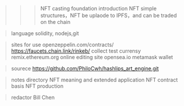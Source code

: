 >>>NFT casting foundation
>introduction
 NFT simple structures，NFT be uplaode to IPFS，and can be traded on the chain

>language
> solidity, nodejs,git

>sites for use
> openzeppelin.com/contracts/
> https://faucets.chain.link/rinkeb/  collect test currensy
>remix.ethereum.org   online editing site
>opensea.io
>metamask  wallet
 
>sourece
>https://github.com/PhiloCwh/hashlips_art_engine.git

>notes directory
>NFT meaning and extended application
>NFT contract basis
>NFT production

>redactor
>Bill Chen
